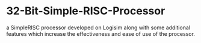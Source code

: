 # 32-Bit-Simple-RISC-Processor
a SimpleRISC processor developed on Logisim along with some additional features which increase the effectiveness and ease of use of the processor.
